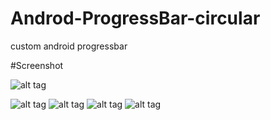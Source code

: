 # Androd-ProgressBar-circular 
custom android progressbar


#Screenshot

![alt tag](https://github.com/kusha-b-k/Androd-ProgressBar-Circulear/blob/master/screenshot/kushabk.png)

![alt tag](https://github.com/kusha-b-k/Androd-ProgressBar-Circulear/blob/master/screenshot/kushabk2.png)
 ![alt tag](https://github.com/kusha-b-k/Androd-ProgressBar-Circulear/blob/master/screenshot/kushabk3.png)
![alt tag](https://github.com/kusha-b-k/Androd-ProgressBar-Circulear/blob/master/screenshot/kushabk4.png)
![alt tag](https://github.com/kusha-b-k/Androd-ProgressBar-Circulear/blob/master/screenshot/kushabk5.png)

